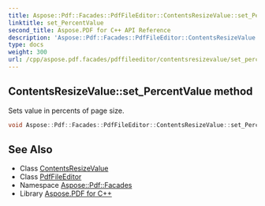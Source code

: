 ```yaml
---
title: Aspose::Pdf::Facades::PdfFileEditor::ContentsResizeValue::set_PercentValue method
linktitle: set_PercentValue
second_title: Aspose.PDF for C++ API Reference
description: 'Aspose::Pdf::Facades::PdfFileEditor::ContentsResizeValue::set_PercentValue method. Sets value in percents of page size in C++.'
type: docs
weight: 300
url: /cpp/aspose.pdf.facades/pdffileeditor/contentsresizevalue/set_percentvalue/
---
```

## ContentsResizeValue::set_PercentValue method


Sets value in percents of page size.

```cpp
void Aspose::Pdf::Facades::PdfFileEditor::ContentsResizeValue::set_PercentValue(double value)
```

## See Also

* Class [ContentsResizeValue](../)
* Class [PdfFileEditor](../../)
* Namespace [Aspose::Pdf::Facades](../../../)
* Library [Aspose.PDF for C++](../../../../)
